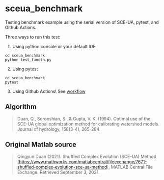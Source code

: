 # sceua_benchmark
Testing benchmark example using the serial version of SCE-UA, pytest, and Github Actions.

Three ways to run this test:
1. Using python console or your default IDE
```
cd sceua_benchmark
python test_functn.py
```
2. Using pytest
```
cd sceua_benchmark
pytest
```
3. Using Github Actions\ 
See [workflow](/github/workflows/python-package-conda.yml)

## Algorithm
> Duan, Q., Sorooshian, S., & Gupta, V. K. (1994). Optimal use of the SCE-UA global optimization method for calibrating watershed models. Journal of hydrology, 158(3-4), 265-284.

## Original Matlab source
> Qingyun Duan (2021). Shuffled Complex Evolution (SCE-UA) Method (https://www.mathworks.com/matlabcentral/fileexchange/7671-shuffled-complex-evolution-sce-ua-method), MATLAB Central File Exchange. Retrieved September 3, 2021.
